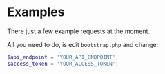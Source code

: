 # Examples

There just a few example requests at the moment.

All you need to do, is edit `bootstrap.php` and change:

```php
$api_endpoint = 'YOUR_API_ENDPOINT';
$access_token = 'YOUR_ACCESS_TOKEN';
```
